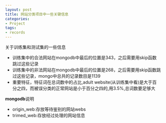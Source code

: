```yaml
---
layout: post  
title: 网站分类项目中一些关键信息  
categories: 
- Project
tags:
- records
---
```


关于训练集和测试集的一些信息
- 训练集中的合法网站在mongodb中最后的位置是343，之后需要用skip函数跳过这些记录
- 训练集中的非法网站在mongodb中最后的位置是268，之后需要用skip函数跳过这些记录，mongo中总共的记录数目是1139
- 重要特征，特征词在总词数中的占比,adult website(从训练集中看)是大于百分之四，而被误分类的正常网站是小于百分之四的,用3.5%,总词数要足够大  

**mongodb**说明  
- origin_web:存放等待鉴别的网站webs  
- trimed_web:存放经过处理的网站信息  

